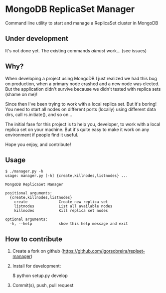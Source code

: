 MongoDB ReplicaSet Manager
==========================

Command line utility to start and manage a ReplicaSet cluster in MongoDB

Under development
-----------------

It's not done yet. The existing commands _almost_ work... (see issues)

Why?
----

When developing a project using MongoDB I just realized we had this bug
on production, when a primary node crashed and a new node was elected.
But the application didn't survive because we didn't tested with replica
sets (shame on me)!

Since then I've been trying to work with a local replica set. But it's 
boring! You need to start all nodes on different ports (locally)
using different data dirs, call rs.initiate(), and so on...

The initial fase for this project is to help you, developer, to work with a
local replica set on your machine. But it's quite easy to make it work
on any environment if people find it useful.

Hope you enjoy, and contribute!

Usage
-----

    $ ./manager.py -h
    usage: manager.py [-h] {create,killnodes,listnodes} ...

    MongoDB ReplicaSet Manager

    positional arguments:
      {create,killnodes,listnodes}
        create              Create new replica set
        listnodes           List all available nodes
        killnodes           Kill replica set nodes

    optional arguments:
      -h, --help            show this help message and exit

How to contribute
-----------------

 1. Create a fork on github (https://github.com/igorsobreira/replset-manager)

 2. Install for development:
    
    $ python setup.py develop

 3. Commit(s), push, pull request
